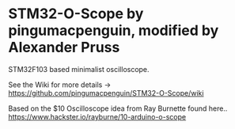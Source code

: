 # STM32-O-Scope by pingumacpenguin, modified by Alexander Pruss
STM32F103 based minimalist oscilloscope. 

See the Wiki for more details -> https://github.com/pingumacpenguin/STM32-O-Scope/wiki 

Based on the $10 Oscilloscope idea from Ray Burnette found here.. https://www.hackster.io/rayburne/10-arduino-o-scope

